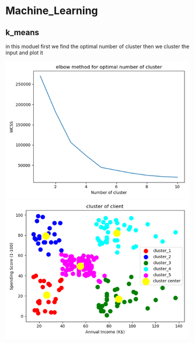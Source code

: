 # Machine_Learning
## k_means 
in this moduel first we find the optimal number of cluster then we cluster the input and plot it 
<p align="center">
  <img src="https://github.com/mhzarem/Machine_Learning/blob/master/photo/elbow3.png">
  <img src="https://github.com/mhzarem/Machine_Learning/blob/master/photo/myplot3.png">
</p>
